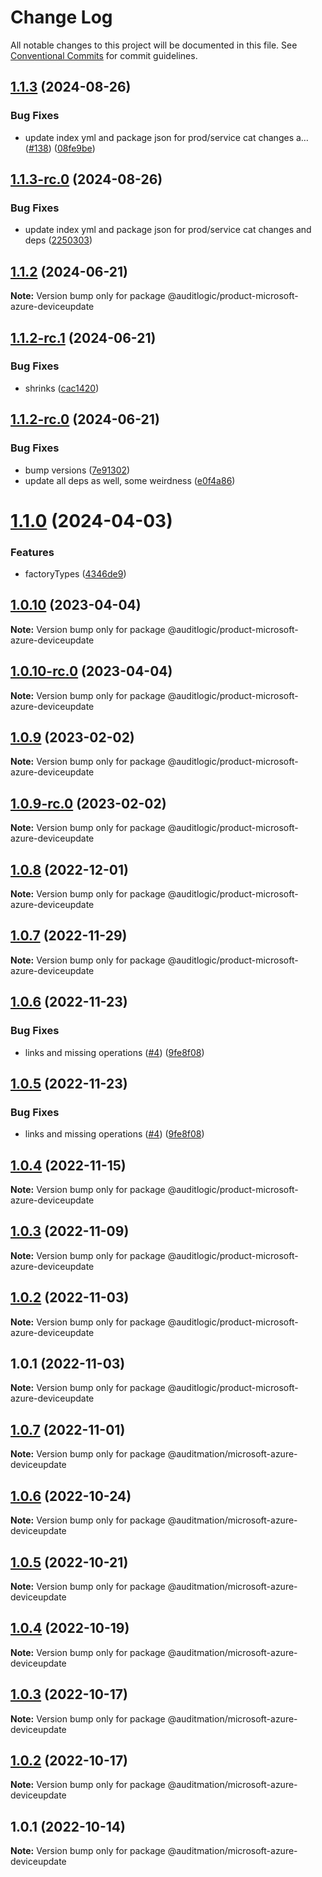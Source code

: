 # Change Log

All notable changes to this project will be documented in this file.
See [Conventional Commits](https://conventionalcommits.org) for commit guidelines.

## [1.1.3](https://github.com/auditlogic/product/compare/@auditlogic/product-microsoft-azure-deviceupdate@1.1.2...@auditlogic/product-microsoft-azure-deviceupdate@1.1.3) (2024-08-26)


### Bug Fixes

* update index yml and package json for prod/service cat changes a… ([#138](https://github.com/auditlogic/product/issues/138)) ([08fe9be](https://github.com/auditlogic/product/commit/08fe9beb1c8457462a19bc69caa02e6212d97e1a))





## [1.1.3-rc.0](https://github.com/auditlogic/product/compare/@auditlogic/product-microsoft-azure-deviceupdate@1.1.2...@auditlogic/product-microsoft-azure-deviceupdate@1.1.3-rc.0) (2024-08-26)


### Bug Fixes

* update index yml and package json for prod/service cat changes and deps ([2250303](https://github.com/auditlogic/product/commit/225030363a363608240135b7ebed386b28f01e4b))





## [1.1.2](https://github.com/auditlogic/product/compare/@auditlogic/product-microsoft-azure-deviceupdate@1.1.2-rc.1...@auditlogic/product-microsoft-azure-deviceupdate@1.1.2) (2024-06-21)

**Note:** Version bump only for package @auditlogic/product-microsoft-azure-deviceupdate





## [1.1.2-rc.1](https://github.com/auditlogic/product/compare/@auditlogic/product-microsoft-azure-deviceupdate@1.1.2-rc.0...@auditlogic/product-microsoft-azure-deviceupdate@1.1.2-rc.1) (2024-06-21)


### Bug Fixes

* shrinks ([cac1420](https://github.com/auditlogic/product/commit/cac14200fefcd8183ab69fe89a47bd3f70f563e9))





## [1.1.2-rc.0](https://github.com/auditlogic/product/compare/@auditlogic/product-microsoft-azure-deviceupdate@1.1.0...@auditlogic/product-microsoft-azure-deviceupdate@1.1.2-rc.0) (2024-06-21)


### Bug Fixes

* bump versions ([7e91302](https://github.com/auditlogic/product/commit/7e913023b8b312150ed7762c32fbbe616be71de5))
* update all deps as well, some weirdness ([e0f4a86](https://github.com/auditlogic/product/commit/e0f4a864714e2d3de6bbf3da014d5312fe53be2f))





# [1.1.0](https://github.com/auditlogic/product/compare/@auditlogic/product-microsoft-azure-deviceupdate@1.0.10...@auditlogic/product-microsoft-azure-deviceupdate@1.1.0) (2024-04-03)


### Features

* factoryTypes ([4346de9](https://github.com/auditlogic/product/commit/4346de92693aee892fccf725338ffc7b80ab182b))





## [1.0.10](https://github.com/auditlogic/product/compare/@auditlogic/product-microsoft-azure-deviceupdate@1.0.9...@auditlogic/product-microsoft-azure-deviceupdate@1.0.10) (2023-04-04)

**Note:** Version bump only for package @auditlogic/product-microsoft-azure-deviceupdate





## [1.0.10-rc.0](https://github.com/auditlogic/product/compare/@auditlogic/product-microsoft-azure-deviceupdate@1.0.9...@auditlogic/product-microsoft-azure-deviceupdate@1.0.10-rc.0) (2023-04-04)

**Note:** Version bump only for package @auditlogic/product-microsoft-azure-deviceupdate





## [1.0.9](https://github.com/auditlogic/product/compare/@auditlogic/product-microsoft-azure-deviceupdate@1.0.8...@auditlogic/product-microsoft-azure-deviceupdate@1.0.9) (2023-02-02)

**Note:** Version bump only for package @auditlogic/product-microsoft-azure-deviceupdate





## [1.0.9-rc.0](https://github.com/auditlogic/product/compare/@auditlogic/product-microsoft-azure-deviceupdate@1.0.8...@auditlogic/product-microsoft-azure-deviceupdate@1.0.9-rc.0) (2023-02-02)

**Note:** Version bump only for package @auditlogic/product-microsoft-azure-deviceupdate





## [1.0.8](https://github.com/auditlogic/product/compare/@auditlogic/product-microsoft-azure-deviceupdate@1.0.7...@auditlogic/product-microsoft-azure-deviceupdate@1.0.8) (2022-12-01)

**Note:** Version bump only for package @auditlogic/product-microsoft-azure-deviceupdate





## [1.0.7](https://github.com/auditlogic/product/compare/@auditlogic/product-microsoft-azure-deviceupdate@1.0.6...@auditlogic/product-microsoft-azure-deviceupdate@1.0.7) (2022-11-29)

**Note:** Version bump only for package @auditlogic/product-microsoft-azure-deviceupdate





## [1.0.6](https://github.com/auditlogic/product/compare/@auditlogic/product-microsoft-azure-deviceupdate@1.0.4...@auditlogic/product-microsoft-azure-deviceupdate@1.0.6) (2022-11-23)


### Bug Fixes

* links and missing operations ([#4](https://github.com/auditlogic/product/issues/4)) ([9fe8f08](https://github.com/auditlogic/product/commit/9fe8f08fe7c57fdb79f991ac35bd6ac2e7dcad38))





## [1.0.5](https://github.com/auditlogic/product/compare/@auditlogic/product-microsoft-azure-deviceupdate@1.0.4...@auditlogic/product-microsoft-azure-deviceupdate@1.0.5) (2022-11-23)


### Bug Fixes

* links and missing operations ([#4](https://github.com/auditlogic/product/issues/4)) ([9fe8f08](https://github.com/auditlogic/product/commit/9fe8f08fe7c57fdb79f991ac35bd6ac2e7dcad38))





## [1.0.4](https://github.com/auditlogic/product/compare/@auditlogic/product-microsoft-azure-deviceupdate@1.0.3...@auditlogic/product-microsoft-azure-deviceupdate@1.0.4) (2022-11-15)

**Note:** Version bump only for package @auditlogic/product-microsoft-azure-deviceupdate





## [1.0.3](https://github.com/auditlogic/product/compare/@auditlogic/product-microsoft-azure-deviceupdate@1.0.2...@auditlogic/product-microsoft-azure-deviceupdate@1.0.3) (2022-11-09)

**Note:** Version bump only for package @auditlogic/product-microsoft-azure-deviceupdate





## [1.0.2](https://github.com/auditlogic/product/compare/@auditlogic/product-microsoft-azure-deviceupdate@1.0.1...@auditlogic/product-microsoft-azure-deviceupdate@1.0.2) (2022-11-03)

**Note:** Version bump only for package @auditlogic/product-microsoft-azure-deviceupdate





## 1.0.1 (2022-11-03)

**Note:** Version bump only for package @auditlogic/product-microsoft-azure-deviceupdate





## [1.0.7](https://github.com/auditmation/store-content/compare/@auditmation/microsoft-azure-deviceupdate@1.0.6...@auditmation/microsoft-azure-deviceupdate@1.0.7) (2022-11-01)

**Note:** Version bump only for package @auditmation/microsoft-azure-deviceupdate





## [1.0.6](https://github.com/auditmation/store-content/compare/@auditmation/microsoft-azure-deviceupdate@1.0.5...@auditmation/microsoft-azure-deviceupdate@1.0.6) (2022-10-24)

**Note:** Version bump only for package @auditmation/microsoft-azure-deviceupdate





## [1.0.5](https://github.com/auditmation/store-content/compare/@auditmation/microsoft-azure-deviceupdate@1.0.4...@auditmation/microsoft-azure-deviceupdate@1.0.5) (2022-10-21)

**Note:** Version bump only for package @auditmation/microsoft-azure-deviceupdate





## [1.0.4](https://github.com/auditmation/store-content/compare/@auditmation/microsoft-azure-deviceupdate@1.0.3...@auditmation/microsoft-azure-deviceupdate@1.0.4) (2022-10-19)

**Note:** Version bump only for package @auditmation/microsoft-azure-deviceupdate





## [1.0.3](https://github.com/auditmation/store-content/compare/@auditmation/microsoft-azure-deviceupdate@1.0.2...@auditmation/microsoft-azure-deviceupdate@1.0.3) (2022-10-17)

**Note:** Version bump only for package @auditmation/microsoft-azure-deviceupdate





## [1.0.2](https://github.com/auditmation/store-content/compare/@auditmation/microsoft-azure-deviceupdate@1.0.1...@auditmation/microsoft-azure-deviceupdate@1.0.2) (2022-10-17)

**Note:** Version bump only for package @auditmation/microsoft-azure-deviceupdate





## 1.0.1 (2022-10-14)

**Note:** Version bump only for package @auditmation/microsoft-azure-deviceupdate
